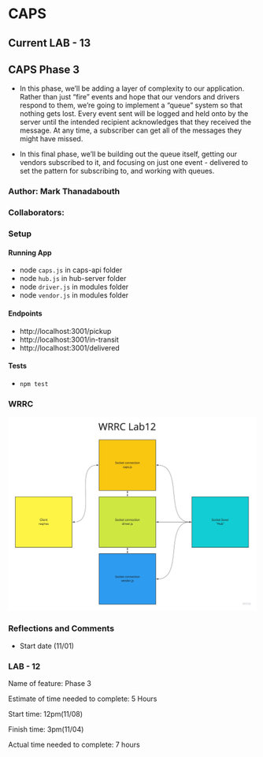 # CAPS

## Current LAB - 13

## CAPS Phase 3

- In this phase, we’ll be adding a layer of complexity to our application. Rather than just “fire” events and hope that our vendors and drivers respond to them, we’re going to implement a “queue” system so that nothing gets lost. Every event sent will be logged and held onto by the server until the intended recipient acknowledges that they received the message. At any time, a subscriber can get all of the messages they might have missed.

- In this final phase, we’ll be building out the queue itself, getting our vendors subscribed to it, and focusing on just one event - delivered to set the pattern for subscribing to, and working with queues.

### Author: Mark Thanadabouth

### Collaborators:

### Setup

#### Running App
- node `caps.js` in caps-api folder
- node `hub.js` in hub-server folder
- node `driver.js` in modules folder
- node `vendor.js` in modules folder

#### Endpoints
- http://localhost:3001/pickup
- http://localhost:3001/in-transit
- http://localhost:3001/delivered

#### Tests
- `npm test`

### WRRC
![Lab12wrrc](/assets/lab12wrrc.jpg)

### Reflections and Comments
* Start date (11/01)

### LAB - 12

Name of feature: Phase 3

Estimate of time needed to complete: 5 Hours

Start time: 12pm(11/08)

Finish time: 3pm(11/04)

Actual time needed to complete: 7 hours

